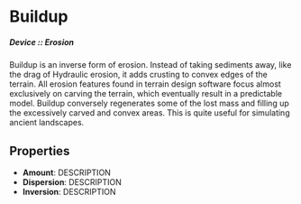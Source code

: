 # Buildup
##### Device :: Erosion

Buildup is an inverse form of erosion. Instead of taking sediments away, like the drag of Hydraulic erosion, it adds crusting to convex edges of the terrain. All erosion features found in terrain design software focus almost exclusively on carving the terrain, which eventually result in a predictable model. Buildup conversely regenerates some of the lost mass and filling up the excessively carved and convex areas. This is quite useful for simulating ancient landscapes.

## Properties

- **Amount**: DESCRIPTION
- **Dispersion**: DESCRIPTION
- **Inversion**: DESCRIPTION



